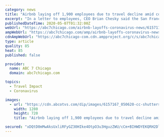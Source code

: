 ```yaml
---
category: news
title: "Airbnb laying off 1,900 employees due to travel decline amid coronavirus pandemic"
excerpt: "In a letter to employees, CEO Brian Chesky said the San Francisco-based company is letting 1,900 of its 7,500 workers go and cutting businesses that don't directly support home-sh"
publishedDateTime: 2020-05-07T01:32:00Z
webUrl: "https://abc7chicago.com/airbnb-layoffs-coronavirus-news/6157119/"
ampWebUrl: "https://abc7chicago.com/amp/airbnb-layoffs-coronavirus-news/6157119/"
cdnAmpWebUrl: "https://abc7chicago-com.cdn.ampproject.org/c/s/abc7chicago.com/amp/airbnb-layoffs-coronavirus-news/6157119/"
type: article
quality: 85
heat: 85
published: false

provider:
  name: ABC 7 Chicago
  domain: abc7chicago.com

topics:
  - Travel Impact
  - Coronavirus

images:
  - url: "https://cdn.abcotvs.com/dip/images/6157167_050620-cc-shutterstock-airbnb-img.jpg"
    width: 1280
    height: 720
    title: "Airbnb laying off 1,900 employees due to travel decline amid coronavirus pandemic"

secured: "xDQtD0mMwAksUxliRFyGZ30HIke4OtpO3u3HguzZWU/cCm+BIHWDYEKQRH2DlTIoJ2rmyBOJ3q//Hvd4oc9ucsd/hMVmFndC9MQHLuhXTi4MnXPEkXWduEVo3rNkcMfsJIhTqhlPOh0E3cjMjmpaOH8WHslg0hC6WxphkFUS7YsitA992MpFZHh3ooXRGrlI/5YCm/zit0emgaFYxuI4lbh40oHINQrvDeJPiZ+vAkTZxG2mK+J7QDvenUiAKsXXRBY/Z40BcSJAVh7dh0E3/TPzZ6FP1WrWsaSBmFjJbM58gubS43GYHSa+TEDrjQBxi8UjAh2dRMbYqeWb6mzXBameXgXsTr/KfRwiYJjD/su9BabsY6GZvGyf54uu2au2gcXHM9vsMDQy9Zpmb4L2rMTo6PB01nMuMx6lN0D6DZ/K1JPSMEEjOUBc0lM4GymWr9VQIwOot0wPIPNr55f5v5LNV5u0Q3fgBpBlXz5ee9M=;mBIpGKAcNczic1XwXQCXsQ=="
---
```


